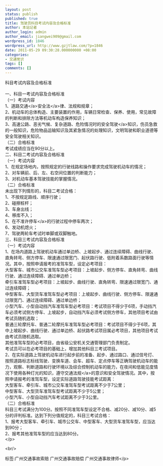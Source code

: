 ```yaml
---
layout: post
status: publish
published: true
title: 驾驶员科目考试内容及合格标准
author: 本站记者
author_login: admin
author_email: jiangwei909@gmail.com
wordpress_id: 1846
wordpress_url: http://www.gzjtlaw.com/?p=1846
date: 2011-05-29 09:30:28.000000000 +08:00
categories:
- 交通常识
tags: []
comments: []
---
```

<p>科目考试内容及合格标准 <br> <br>一、科目一考试内容及合格标准 <br>（一）考试内容 <br>1、<a><a>道路交通<&#47;a>安全法<&#47;a>律、法规和规章； <br>2、机动车的总体构造、主要装置的作用，车辆日常检查、保养、使用，常见故障的判断和排除方法等机动车构造保养知识； <br>3、高速公路、恶劣气候、复杂道路、危险情况时的安全<a>驾驶<&#47;a>知识，伤员急救的一般知识，危险物品运输知识及其紧急情况的处理知识，文明驾驶和职业道德等安全驾驶相关知识。 <br>（二）合格标准 <br>考试成绩应当在90分以上。 <br>二、科目二考试内容及合格标准 <br>（一）考试内容 <br>1、在规定场地内，按照规定的行驶线路和操作要求完成驾驶机动车的情况； <br>2、对车辆前、后、左、右空间位置的判断能力； <br>3、对机动车基本驾驶技能的掌握情况。 <br>（二）合格标准 <br>未出现下列情形的，科目二考试合格： <br>1、不按规定路线、顺序行驶； <br>2、碰擦桩杆； <br>3、车身出线； <br>4、移库不入； <br>5、在不准许<a>停车<&#47;a>的行驶过程中停车两次； <br>6、发动机熄火； <br>7、驾驶两轮车考试时单脚或双脚触地。 <br>三、科目三考试内容及合格标准 <br>（一）考试内容 <br>1、在场内道路上驾驶机动车通过单边桥、上坡起步、通过连续障碍、曲线行驶、直角转弯、侧方停车、限速通过限宽门、起伏路行驶、低附着系数路面行驶等情况。其中，按照申请报考的准驾车型，设定必考项目： <br>大型客车、城市公交车准驾车型必考项目：上坡起步、侧方停车、直角转弯、曲线行驶、通过连续障碍、通过单边桥； <br>牵引车准驾车型必考项目：上坡起步、曲线行驶、直角转弯、限速通过限宽门、通过连续障碍； <br>中型客车、大型货车准驾车型必考项目：上坡起步、曲线行驶、侧方停车、限速通过限宽门、通过连续障碍、通过单边桥； <br>小型汽车、小型自动挡汽车准驾车型必考项目：考试项目不得少于6项，手动挡汽车必须考试侧方停车、上坡起步，自动挡汽车必须考试侧方停车，其他项目考试由考试员随机选取； <br>普通三轮摩托车、普通二轮摩托车准驾车型必考项目：考试项目不得少于6项，其中上坡起步、曲线行驶、通过单边桥、起伏路考试项目属必考项目，其他项目考试由考试员随机选取。 <br>其他准驾车型的必考项目，由省级公安机关交通管理部门负责制定。 <br>考试员可以在必考项目的基础上，增加其他科目三考试项目。 <br>2、在实际道路上驾驶机动车进行起步前的准备、起步、通过路口、通过信号灯、按照道路标志标线驾驶、变换车道、会车、超车、定点停车等正确驾驶机动车的能力，观察、判断道路和行驶环境以及综合控制机动车的能力，在夜间和低能见度情况下使用各种灯光的知识，遵守<a>交通法规<&#47;a>的意识和安全驾驶情况。其中，按照申请报考的准驾车型，设定实际道路驾驶技能考试距离： <br>大型客车、牵引车、城市公交车准驾车型考试距离不少于7公里； <br>中型客车、大型货车准驾车型考试距离不少于5公里； <br>小型汽车、小型自动挡汽车考试距离不少于3公里。 <br>（二）合格标准 <br>科目三考试满分为100分。按照不同准驾车型设定不合格、减20分、减10分、减5分的评判标准。达到下列分值规定的，科目三考试合格： <br>1、报考大型客车、牵引车、城市公交车、中型客车、大型货车准驾车型，应当达到90分； <br>2、报考其他准驾车型的应当达到80分。 <br><&#47;p><br&#47;><p>标签:广州交通事故索赔 广州交通事故赔偿 广州交通事故律师<&#47;p>
